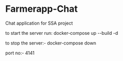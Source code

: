 # Farmerapp-Chat
Chat application for SSA project

to start the server run:
docker-compose up --build -d

to stop the server:-
docker-compose down

port no:- 4141
